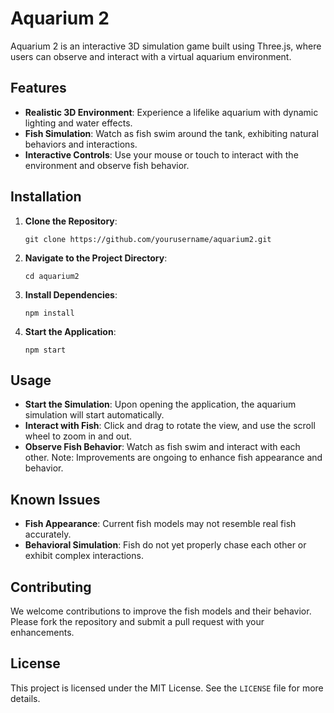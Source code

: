 # Aquarium 2

Aquarium 2 is an interactive 3D simulation game built using Three.js, where users can observe and interact with a virtual aquarium environment.

## Features

- **Realistic 3D Environment**: Experience a lifelike aquarium with dynamic lighting and water effects.
- **Fish Simulation**: Watch as fish swim around the tank, exhibiting natural behaviors and interactions.
- **Interactive Controls**: Use your mouse or touch to interact with the environment and observe fish behavior.

## Installation

1. **Clone the Repository**: 
   ```
   git clone https://github.com/yourusername/aquarium2.git
   ```
2. **Navigate to the Project Directory**:
   ```
   cd aquarium2
   ```
3. **Install Dependencies**:
   ```
   npm install
   ```
4. **Start the Application**:
   ```
   npm start
   ```

## Usage

- **Start the Simulation**: Upon opening the application, the aquarium simulation will start automatically.
- **Interact with Fish**: Click and drag to rotate the view, and use the scroll wheel to zoom in and out.
- **Observe Fish Behavior**: Watch as fish swim and interact with each other. Note: Improvements are ongoing to enhance fish appearance and behavior.

## Known Issues

- **Fish Appearance**: Current fish models may not resemble real fish accurately.
- **Behavioral Simulation**: Fish do not yet properly chase each other or exhibit complex interactions.

## Contributing

We welcome contributions to improve the fish models and their behavior. Please fork the repository and submit a pull request with your enhancements.

## License

This project is licensed under the MIT License. See the `LICENSE` file for more details.